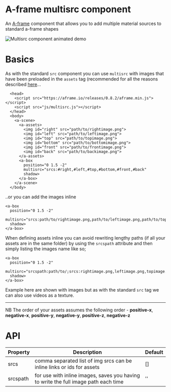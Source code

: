 # A-frame multisrc component

An [A-frame](https://aframe.io) component that allows you to add multiple material sources to standard a-frame shapes

![Multisrc component animated demo](https://raw.githubusercontent.com/elbobo/aframe-multisrc-component/master/multisrc_animateddemo.gif)

# Basics

As with the standard `src` component you can use `multisrc` with images that have been preloaded in the `assets` tag (recommended for all the reasons described [here](https://aframe.io/docs/0.8.0/core/asset-management-system.html#sidebar)...

```
  <head>
    <script src="https://aframe.io/releases/0.8.2/aframe.min.js"></script>
    <script src="js/multisrc.js"></script>
  </head>
  <body>
    <a-scene>
      <a-assets>
        <img id="right" src="path/to/rightimage.png">
        <img id="left" src="path/to/leftimage.png">
        <img id="top" src="path/to/topimage.png">
        <img id="bottom" src="path/to/bottomimage.png">
        <img id="front" src="path/to/frontimage.png">
        <img id="back" src="path/to/backimage.png">
      </a-assets>
      <a-box 
        position="0 1.5 -2" 
        multisrc="srcs:#right,#left,#top,#bottom,#front,#back"
        shadow>
      </a-box>
    </a-scene>
  </body>
  ```
  ..or you can add the images inline
  
  ```
  <a-box 
    position="0 1.5 -2" 
    multisrc="srcs:path/to/rightimage.png,path/to/leftimage.png,path/to/topimage.png,path/to/bottomimage.png,path/to/frontimage.png,path/to/backimage.png"
    shadow>
  </a-box>
  ```
  When defining assets inline you can avoid rewriting lengthy paths (if all your assets are in the same folder) by using the `srcspath` attribute and then simply listing the images name like so;
  
  ```
  <a-box 
    position="0 1.5 -2" 
    multisrc="srcspath:path/to/;srcs:rightimage.png,leftimage.png,topimage.png,bottomimage.png,frontimage.png,backimage.png"
    shadow>
  </a-box>
  ```
  Example here are shown with images but as with the standard `src` tag we can also use videos as a texture.
  
  ---
  
  NB The order of your assets assumes the following order - **positive-x**, **negative-x**, **positive-y**, **negative-y**, **positive-z**, **negative-z** 
  
  
# API

Property | Description | Default
--- | --- | ---
srcs | comma separated list of img srcs can be inline links or ids for assets | []
srcspath | for use with inline images, saves you having to write the full image path each time | ''
